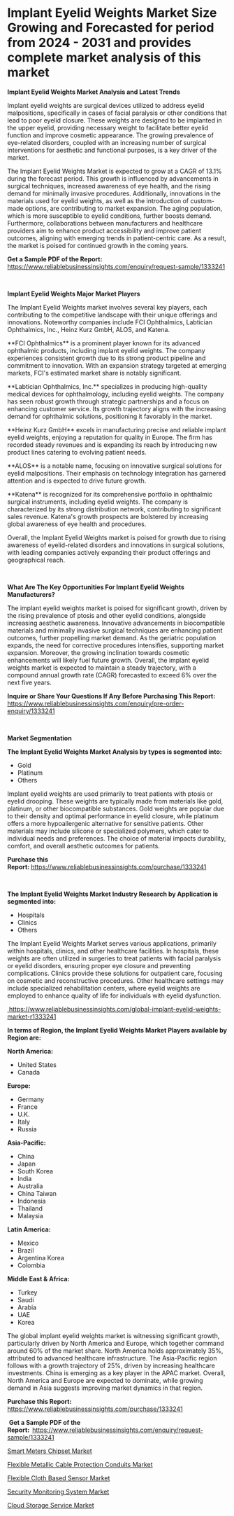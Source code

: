 <p><h1>Implant Eyelid Weights Market Size Growing and Forecasted for period from 2024 - 2031 and provides complete market analysis of this market</h1></p><p><strong>Implant Eyelid Weights Market Analysis and Latest Trends</strong></p>
<p><p>Implant eyelid weights are surgical devices utilized to address eyelid malpositions, specifically in cases of facial paralysis or other conditions that lead to poor eyelid closure. These weights are designed to be implanted in the upper eyelid, providing necessary weight to facilitate better eyelid function and improve cosmetic appearance. The growing prevalence of eye-related disorders, coupled with an increasing number of surgical interventions for aesthetic and functional purposes, is a key driver of the market.</p><p>The Implant Eyelid Weights Market is expected to grow at a CAGR of 13.1% during the forecast period. This growth is influenced by advancements in surgical techniques, increased awareness of eye health, and the rising demand for minimally invasive procedures. Additionally, innovations in the materials used for eyelid weights, as well as the introduction of custom-made options, are contributing to market expansion. The aging population, which is more susceptible to eyelid conditions, further boosts demand. Furthermore, collaborations between manufacturers and healthcare providers aim to enhance product accessibility and improve patient outcomes, aligning with emerging trends in patient-centric care. As a result, the market is poised for continued growth in the coming years.</p></p>
<p><strong>Get a Sample PDF of the Report:&nbsp;</strong> <a href="https://www.reliablebusinessinsights.com/enquiry/request-sample/1333241?utm_campaign=1393&utm_medium=2&utm_source=Github&utm_content=ia&utm_term=01102024&utm_id=implant-eyelid-weights">https://www.reliablebusinessinsights.com/enquiry/request-sample/1333241</a></p>
<p>&nbsp;</p>
<p><strong>Implant Eyelid Weights Major Market Players</strong></p>
<p><p>The Implant Eyelid Weights market involves several key players, each contributing to the competitive landscape with their unique offerings and innovations. Noteworthy companies include FCI Ophthalmics, Labtician Ophthalmics, Inc., Heinz Kurz GmbH, ALOS, and Katena.</p><p>**FCI Ophthalmics** is a prominent player known for its advanced ophthalmic products, including implant eyelid weights. The company experiences consistent growth due to its strong product pipeline and commitment to innovation. With an expansion strategy targeted at emerging markets, FCI's estimated market share is notably significant.</p><p>**Labtician Ophthalmics, Inc.** specializes in producing high-quality medical devices for ophthalmology, including eyelid weights. The company has seen robust growth through strategic partnerships and a focus on enhancing customer service. Its growth trajectory aligns with the increasing demand for ophthalmic solutions, positioning it favorably in the market.</p><p>**Heinz Kurz GmbH** excels in manufacturing precise and reliable implant eyelid weights, enjoying a reputation for quality in Europe. The firm has recorded steady revenues and is expanding its reach by introducing new product lines catering to evolving patient needs.</p><p>**ALOS** is a notable name, focusing on innovative surgical solutions for eyelid malpositions. Their emphasis on technology integration has garnered attention and is expected to drive future growth.</p><p>**Katena** is recognized for its comprehensive portfolio in ophthalmic surgical instruments, including eyelid weights. The company is characterized by its strong distribution network, contributing to significant sales revenue. Katena's growth prospects are bolstered by increasing global awareness of eye health and procedures.</p><p>Overall, the Implant Eyelid Weights market is poised for growth due to rising awareness of eyelid-related disorders and innovations in surgical solutions, with leading companies actively expanding their product offerings and geographical reach.</p></p>
<p>&nbsp;</p>
<p><strong>What Are The Key Opportunities For Implant Eyelid Weights Manufacturers?</strong></p>
<p><p>The implant eyelid weights market is poised for significant growth, driven by the rising prevalence of ptosis and other eyelid conditions, alongside increasing aesthetic awareness. Innovative advancements in biocompatible materials and minimally invasive surgical techniques are enhancing patient outcomes, further propelling market demand. As the geriatric population expands, the need for corrective procedures intensifies, supporting market expansion. Moreover, the growing inclination towards cosmetic enhancements will likely fuel future growth. Overall, the implant eyelid weights market is expected to maintain a steady trajectory, with a compound annual growth rate (CAGR) forecasted to exceed 6% over the next five years.</p></p>
<p><strong>Inquire or Share Your Questions If Any Before Purchasing This Report:</strong> <a href="https://www.reliablebusinessinsights.com/enquiry/pre-order-enquiry/1333241?utm_campaign=1393&utm_medium=2&utm_source=Github&utm_content=ia&utm_term=01102024&utm_id=implant-eyelid-weights">https://www.reliablebusinessinsights.com/enquiry/pre-order-enquiry/1333241</a></p>
<p>&nbsp;</p>
<p><strong>Market Segmentation</strong></p>
<p><strong>The Implant Eyelid Weights Market Analysis by types is segmented into:</strong></p>
<p><ul><li>Gold</li><li>Platinum</li><li>Others</li></ul></p>
<p><p>Implant eyelid weights are used primarily to treat patients with ptosis or eyelid drooping. These weights are typically made from materials like gold, platinum, or other biocompatible substances. Gold weights are popular due to their density and optimal performance in eyelid closure, while platinum offers a more hypoallergenic alternative for sensitive patients. Other materials may include silicone or specialized polymers, which cater to individual needs and preferences. The choice of material impacts durability, comfort, and overall aesthetic outcomes for patients.</p></p>
<p><strong>Purchase this Report:&nbsp;</strong><a href="https://www.reliablebusinessinsights.com/purchase/1333241?utm_campaign=1393&utm_medium=2&utm_source=Github&utm_content=ia&utm_term=01102024&utm_id=implant-eyelid-weights">https://www.reliablebusinessinsights.com/purchase/1333241</a></p>
<p>&nbsp;</p>
<p><strong>The Implant Eyelid Weights Market Industry Research by Application is segmented into:</strong></p>
<p><ul><li>Hospitals</li><li>Clinics</li><li>Others</li></ul></p>
<p><p>The Implant Eyelid Weights Market serves various applications, primarily within hospitals, clinics, and other healthcare facilities. In hospitals, these weights are often utilized in surgeries to treat patients with facial paralysis or eyelid disorders, ensuring proper eye closure and preventing complications. Clinics provide these solutions for outpatient care, focusing on cosmetic and reconstructive procedures. Other healthcare settings may include specialized rehabilitation centers, where eyelid weights are employed to enhance quality of life for individuals with eyelid dysfunction.</p></p>
<p><a href="https://www.reliablebusinessinsights.com/global-implant-eyelid-weights-market-r1333241?utm_campaign=1393&utm_medium=2&utm_source=Github&utm_content=ia&utm_term=01102024&utm_id=implant-eyelid-weights">&nbsp;https://www.reliablebusinessinsights.com/global-implant-eyelid-weights-market-r1333241</a></p>
<p><strong>In terms of Region, the Implant Eyelid Weights Market Players available by Region are:</strong></p>
<p>
    <p> <strong> North America: </strong>
        <ul>
            <li>United States</li>
            <li>Canada</li>
        </ul>
        </p> 
    <p> <strong> Europe: </strong>
        <ul>
            <li>Germany</li>
            <li>France</li>
            <li>U.K.</li>
            <li>Italy</li>
            <li>Russia</li>
        </ul>
        </p> 
    <p> <strong> Asia-Pacific: </strong>
        <ul>
            <li>China</li>
            <li>Japan</li>
            <li>South Korea</li>
            <li>India</li>
            <li>Australia</li>
            <li>China Taiwan</li>
            <li>Indonesia</li>
            <li>Thailand</li>
            <li>Malaysia</li>
        </ul>
        </p> 
    <p> <strong> Latin America: </strong>
        <ul>
            <li>Mexico</li>
            <li>Brazil</li>
            <li>Argentina Korea</li>
            <li>Colombia</li>
        </ul>
        </p> 
    <p> <strong> Middle East & Africa: </strong>
        <ul>
            <li>Turkey</li>
            <li>Saudi</li>
            <li>Arabia</li>
            <li>UAE</li>
            <li>Korea</li>
        </ul>
    </p>
    </p>
<p><p>The global implant eyelid weights market is witnessing significant growth, particularly driven by North America and Europe, which together command around 60% of the market share. North America holds approximately 35%, attributed to advanced healthcare infrastructure. The Asia-Pacific region follows with a growth trajectory of 25%, driven by increasing healthcare investments. China is emerging as a key player in the APAC market. Overall, North America and Europe are expected to dominate, while growing demand in Asia suggests improving market dynamics in that region.</p></p>
<p><strong>Purchase this Report: </strong><a href="https://www.reliablebusinessinsights.com/purchase/1333241?utm_campaign=1393&utm_medium=2&utm_source=Github&utm_content=ia&utm_term=01102024&utm_id=implant-eyelid-weights">https://www.reliablebusinessinsights.com/purchase/1333241</a></p>
<p>&nbsp;<strong>Get a Sample PDF of the Report:&nbsp;&nbsp;</strong><a href="https://www.reliablebusinessinsights.com/enquiry/request-sample/1333241?utm_campaign=1393&utm_medium=2&utm_source=Github&utm_content=ia&utm_term=01102024&utm_id=implant-eyelid-weights">https://www.reliablebusinessinsights.com/enquiry/request-sample/1333241</a></p>
<p><strong></strong></p>
<p><p><a href="https://issuu.com/reportprime-2/docs/smart-meters-chipset-market-size-20_b65999e645de75?utm_campaign=1393&utm_medium=2&utm_source=Github&utm_content=ia&utm_term=01102024&utm_id=implant-eyelid-weights">Smart Meters Chipset Market</a></p><p><a href="https://github.com/indrystar/Market-Research-Report-List-5/blob/main/flexible-metallic-cable-protection-conduits-market.md?utm_campaign=1393&utm_medium=2&utm_source=Github&utm_content=ia&utm_term=01102024&utm_id=implant-eyelid-weights">Flexible Metallic Cable Protection Conduits Market</a></p><p><a href="https://issuu.com/reportprime-2/docs/flexible-cloth-based-sensor-market-_f4a7d94b63c8a6?utm_campaign=1393&utm_medium=2&utm_source=Github&utm_content=ia&utm_term=01102024&utm_id=implant-eyelid-weights">Flexible Cloth Based Sensor Market</a></p><p><a href="https://www.linkedin.com/pulse/security-monitoring-system-industry-insights-report-analyzing-3suyc?utm_campaign=1393&utm_medium=2&utm_source=Github&utm_content=ia&utm_term=01102024&utm_id=implant-eyelid-weights">Security Monitoring System Market</a></p><p><a href="https://www.linkedin.com/pulse/navigating-cloud-storage-service-market-expert-analysis-forecast-0wipc?utm_campaign=1393&utm_medium=2&utm_source=Github&utm_content=ia&utm_term=01102024&utm_id=implant-eyelid-weights">Cloud Storage Service Market</a></p></p>